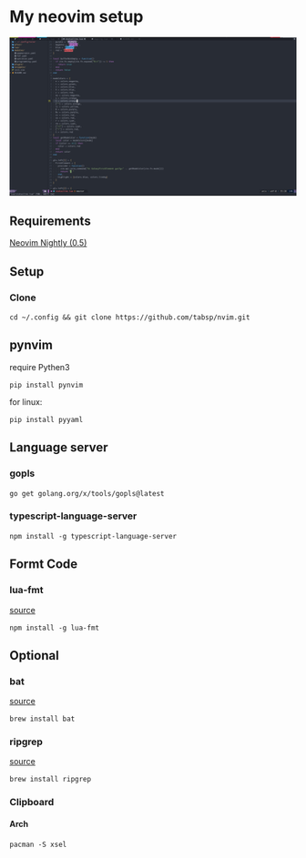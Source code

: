 # My neovim setup

![snapshoot](snapshoot.jpg)

## Requirements

[Neovim Nightly (0.5)](https://github.com/neovim/neovim/releases/tag/nightly)

## Setup

### Clone

```shell
cd ~/.config && git clone https://github.com/tabsp/nvim.git
```
## pynvim

require Pythen3

```shell
pip install pynvim
```

for linux:

```shell
pip install pyyaml
```

## Language server

### gopls

```shell
go get golang.org/x/tools/gopls@latest
```

### typescript-language-server

```shell
npm install -g typescript-language-server
```

## Formt Code

### lua-fmt

[source](https://github.com/trixnz/lua-fmt)

```shell
npm install -g lua-fmt
```

## Optional

### bat

[source](https://github.com/sharkdp/bat)

```shell
brew install bat
```

### ripgrep

[source](https://github.com/BurntSushi/ripgrep)

```shell
brew install ripgrep
```

### Clipboard

#### Arch

```shell
pacman -S xsel
```

